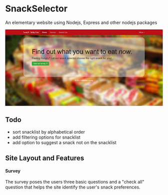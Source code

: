 
# SnackSelector
An elementary website using Nodejs, Express and other nodejs packages

![Image of Main page](https://raw.githubusercontent.com/Tarokan/SnackSelector/master/screenshots/mainpage.PNG)

## Todo
+ sort snacklist by alphabetical order
+ add filtering options for snacklist
+ add option to suggest a snack not on the snacklist

## Site Layout and Features
#### Survey
The survey poses the users three basic questions and a "check all" question that helps the site identify the user's snack preferences.
